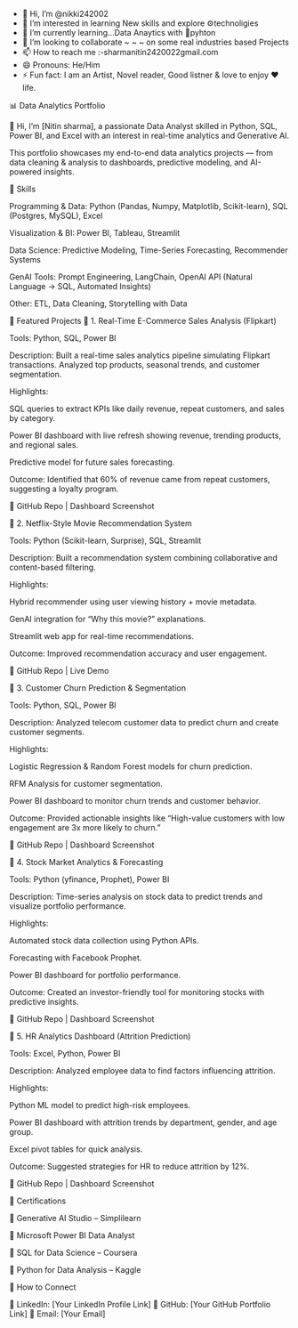 - 👋 Hi, I’m @nikki242002
- 👀 I’m interested in learning New skills and explore ⚙️technoligies
- 🌱 I’m currently learning...Data Anaytics with 🐍pyhton
- 💞️ I’m looking to collaborate ~ ~ ~ on some real industries based Projects
- 📫 How to reach me :-sharmanitin2420022gmail.com
- 😄 Pronouns: He/Him
- ⚡ Fun fact: I am an Artist, Novel reader, Good listner & love to enjoy ❤️ life.



📊 Data Analytics Portfolio 

👋 Hi, I’m [Nitin sharma], a passionate Data Analyst skilled in Python, SQL, Power BI, and Excel with an interest in real-time analytics and Generative AI.

This portfolio showcases my end-to-end data analytics projects — from data cleaning & analysis to dashboards, predictive modeling, and AI-powered insights.

🔹 Skills

Programming & Data: Python (Pandas, Numpy, Matplotlib, Scikit-learn), SQL (Postgres, MySQL), Excel

Visualization & BI: Power BI, Tableau, Streamlit

Data Science: Predictive Modeling, Time-Series Forecasting, Recommender Systems

GenAI Tools: Prompt Engineering, LangChain, OpenAI API (Natural Language → SQL, Automated Insights)

Other: ETL, Data Cleaning, Storytelling with Data

🔹 Featured Projects
📌 1. Real-Time E-Commerce Sales Analysis (Flipkart)

Tools: Python, SQL, Power BI

Description: Built a real-time sales analytics pipeline simulating Flipkart transactions. Analyzed top products, seasonal trends, and customer segmentation.

Highlights:

SQL queries to extract KPIs like daily revenue, repeat customers, and sales by category.

Power BI dashboard with live refresh showing revenue, trending products, and regional sales.

Predictive model for future sales forecasting.

Outcome: Identified that 60% of revenue came from repeat customers, suggesting a loyalty program.

🔗 GitHub Repo
 | Dashboard Screenshot

📌 2. Netflix-Style Movie Recommendation System

Tools: Python (Scikit-learn, Surprise), SQL, Streamlit

Description: Built a recommendation system combining collaborative and content-based filtering.

Highlights:

Hybrid recommender using user viewing history + movie metadata.

GenAI integration for “Why this movie?” explanations.

Streamlit web app for real-time recommendations.

Outcome: Improved recommendation accuracy and user engagement.

🔗 GitHub Repo
 | Live Demo

📌 3. Customer Churn Prediction & Segmentation

Tools: Python, SQL, Power BI

Description: Analyzed telecom customer data to predict churn and create customer segments.

Highlights:

Logistic Regression & Random Forest models for churn prediction.

RFM Analysis for customer segmentation.

Power BI dashboard to monitor churn trends and customer behavior.

Outcome: Provided actionable insights like “High-value customers with low engagement are 3x more likely to churn.”

🔗 GitHub Repo
 | Dashboard Screenshot

📌 4. Stock Market Analytics & Forecasting

Tools: Python (yfinance, Prophet), Power BI

Description: Time-series analysis on stock data to predict trends and visualize portfolio performance.

Highlights:

Automated stock data collection using Python APIs.

Forecasting with Facebook Prophet.

Power BI dashboard for portfolio performance.

Outcome: Created an investor-friendly tool for monitoring stocks with predictive insights.

🔗 GitHub Repo
 | Dashboard Screenshot

📌 5. HR Analytics Dashboard (Attrition Prediction)

Tools: Excel, Python, Power BI

Description: Analyzed employee data to find factors influencing attrition.

Highlights:

Python ML model to predict high-risk employees.

Power BI dashboard with attrition trends by department, gender, and age group.

Excel pivot tables for quick analysis.

Outcome: Suggested strategies for HR to reduce attrition by 12%.

🔗 GitHub Repo
 | Dashboard Screenshot

🔹 Certifications

📜 Generative AI Studio – Simplilearn

📜 Microsoft Power BI Data Analyst

📜 SQL for Data Science – Coursera

📜 Python for Data Analysis – Kaggle

🔹 How to Connect

📌 LinkedIn: [Your LinkedIn Profile Link]
📌 GitHub: [Your GitHub Portfolio Link]
📌 Email: [Your Email]

<!---
nikki242002/nikki242002 is a ✨ special ✨ repository because its `README.md` (this file) appears on your GitHub profile.
You can click the Preview link to take a look at your changes.
--->
